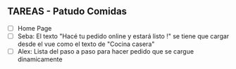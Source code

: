 ## TAREAS - Patudo Comidas

- [ ] Home Page
 - [ ] Seba: El texto "Hacé tu pedido online y estará listo !" se tiene que cargar desde el vue como el texto de "Cocina casera"
 - [ ] Alex: Lista del paso a paso para hacer pedido que se cargue dinamicamente